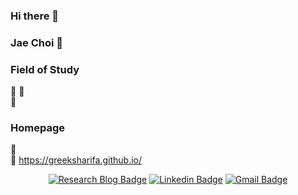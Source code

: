 ### Hi there 👋


### Jae Choi 🔭



### Field of Study

🧡 
💛   
💚   

### Homepage

💙   
💜 https://greeksharifa.github.io/

<div align=center>

[![Research Blog Badge](http://img.shields.io/badge/-Research%20Blog-ff69b4?style=for-the-badge&logo=Bloglovin&link=https://pnut2357.github.io/categories/)](https://pnut2357.github.io/categories/) 
[![Linkedin Badge](https://img.shields.io/badge/-LinkedIn-blue?style=for-the-badge&logo=Linkedin&logoColor=white&link=https://www.linkedin.com/in/jaechoi2357/)](https://www.linkedin.com/in/jaechoi2357/) 
[![Gmail Badge](https://img.shields.io/badge/-Gmail-d14836?style=for-the-badge&logo=Gmail&logoColor=white&link=mailto:jae.hyuk.choi.0325@gmail.com)](mailto:jae.hyuk.choi.0325@gmail.com) 
  
</div>

<!--
**pnut2357/pnut2357** is a ✨ _special_ ✨ repository because its `README.md` (this file) appears on your GitHub profile.

Here are some ideas to get you started:

- 🔭 I’m currently working on ...
- 🌱 I’m currently learning ...
- 👯 I’m looking to collaborate on ...
- 🤔 I’m looking for help with ...
- 💬 Ask me about ...
- 📫 How to reach me: ...
- 😄 Pronouns: ...
- ⚡ Fun fact: ...
-->
